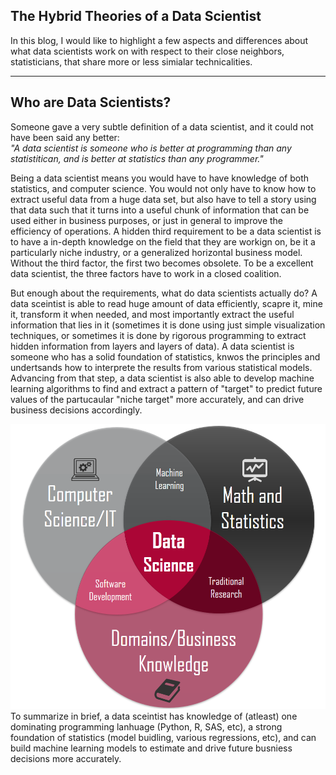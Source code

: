 ## The Hybrid Theories of a Data Scientist

In this blog, I would like to highlight a few aspects and differences about what data scientists work on with respect to their close neighbors, statisticians, that share more or less simialar technicalities.

---

## Who are Data Scientists?

Someone gave a very subtle definition of a data scientist, and it could not have been said any better:  
*"A data scientist is someone who is better at programming than any statistitican, and is better at statistics than any programmer."*

Being a data scientist means you would have to have knowledge of both statistics, and computer science. You would not only have to know how to extract useful data from a huge data set, but also have to tell a story using that data such that it turns into a useful chunk of information that can be used either in business purposes, or just in general to improve the efficiency of operations. 
A hidden third requirement to be a data scientist is to have a in-depth knowledge on the field that they are workign on, be it a particularly niche industry, or a generalized horizontal business model. Without the third factor, the first two becomes obsolete. To be a excellent data scientist, the three factors have to work in a closed coalition.

But enough about the requirements, what do data scientists actually do? 
A data sceintist is able to read huge amount of data efficiently, scapre it, mine it, transform it when needed, and most importantly extract the useful information that lies in it (sometimes it is done using just simple visualization techniques, or sometimes it is done by rigorous programming to extract hidden information from layers and layers of data). A data scientist is someone who has a solid foundation of statistics, knwos the principles and undertsands how to interprete the results from various statistical models. Advancing from that step, a data scientist is also able to develop machine learning algorithms to find and extract a pattern of "target" to predict future values of the partucaular "niche target" more accurately, and can drive business decisions accordingly.

![datasceince](https://github.com/sbgadhwala/sbgadhwala.github.io/blob/main/datascientist.png)  
To summarize in brief, a data sceintist has knowledge of (atleast) one dominating programming lanhuage (Python, R, SAS, etc), a strong foundation of statistics (model buidling, various regressions, etc), and can build machine learning models to estimate and drive future busniess decisions more accurately.

